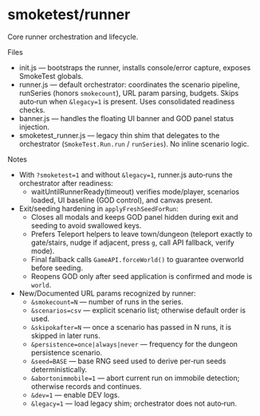 # smoketest/runner

Core runner orchestration and lifecycle.

Files
- init.js — bootstraps the runner, installs console/error capture, exposes SmokeTest globals.
- runner.js — default orchestrator: coordinates the scenario pipeline, runSeries (honors `smokecount`), URL param parsing, budgets. Skips auto‑run when `&legacy=1` is present. Uses consolidated readiness checks.
- banner.js — handles the floating UI banner and GOD panel status injection.
- smoketest_runner.js — legacy thin shim that delegates to the orchestrator (`SmokeTest.Run.run` / `runSeries`). No inline scenario logic.

Notes
- With `?smoketest=1` and without `&legacy=1`, runner.js auto‑runs the orchestrator after readiness:
  - waitUntilRunnerReady(timeout) verifies mode/player, scenarios loaded, UI baseline (GOD control), and canvas present.
- Exit/seeding hardening in `applyFreshSeedForRun`:
  - Closes all modals and keeps GOD panel hidden during exit and seeding to avoid swallowed keys.
  - Prefers Teleport helpers to leave town/dungeon (teleport exactly to gate/stairs, nudge if adjacent, press `g`, call API fallback, verify mode).
  - Final fallback calls `GameAPI.forceWorld()` to guarantee overworld before seeding.
  - Reopens GOD only after seed application is confirmed and mode is `world`.
- New/Documented URL params recognized by runner:
  - `&smokecount=N` — number of runs in the series.
  - `&scenarios=csv` — explicit scenario list; otherwise default order is used.
  - `&skipokafter=N` — once a scenario has passed in N runs, it is skipped in later runs.
  - `&persistence=once|always|never` — frequency for the dungeon persistence scenario.
  - `&seed=BASE` — base RNG seed used to derive per‑run seeds deterministically.
  - `&abortonimmobile=1` — abort current run on immobile detection; otherwise records and continues.
  - `&dev=1` — enable DEV logs.
  - `&legacy=1` — load legacy shim; orchestrator does not auto‑run.